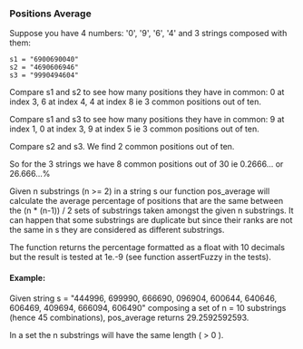 ### Positions Average

Suppose you have 4 numbers: '0', '9', '6', '4' and 3 strings composed with them:
```
s1 = "6900690040"
s2 = "4690606946"
s3 = "9990494604"
```
Compare s1 and s2 to see how many positions they have in common: 0 at index 3, 6 at index 4, 4 at index 8 ie 3 common positions out of ten.

Compare s1 and s3 to see how many positions they have in common: 9 at index 1, 0 at index 3, 9 at index 5 ie 3 common positions out of ten.

Compare s2 and s3. We find 2 common positions out of ten.

So for the 3 strings we have 8 common positions out of 30 ie 0.2666... or 26.666...%

Given n substrings (n >= 2) in a string s our function pos_average will calculate the average percentage of positions that are the same between the (n * (n-1)) / 2 sets of substrings taken amongst the given n substrings. It can happen that some substrings are duplicate but since their ranks are not the same in s they are considered as different substrings.

The function returns the percentage formatted as a float with 10 decimals but the result is tested at 1e.-9 (see function assertFuzzy in the tests).

#### Example:

Given string s = "444996, 699990, 666690, 096904, 600644, 640646, 606469, 409694, 666094, 606490" composing a set of n = 10 substrings (hence 45 combinations), pos_average returns 29.2592592593.

In a set the n substrings will have the same length ( > 0 ).
